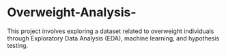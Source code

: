 # Overweight-Analysis-
This project involves exploring a dataset related to overweight individuals through Exploratory Data Analysis (EDA), machine learning, and hypothesis testing. 
